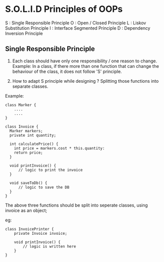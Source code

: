 # S.O.L.I.D Principles of OOPs

S : Single Responsible Principle
O : Open / Closed Principle
L : Liskov Substitution Principle
I : Interface Segmented Principle
D : Dependency Inversion Principle

## Single Responsible Principle
1. Each class should have only one responsibility / one reason to change.
Example: In a class, if there more than one function that can change the behaviour of the class, it does not follow 'S' principle.

2. How to adapt S principle while designing ?
Splitting those functions into separate classes.

Example: 
```
class Marker {
    ....
    ....
}

class Invoice {
  Marker markers;
  private int quantity;

  int calculatePrice() {
    int price = markers.cost * this.quantity:
    return price;
  }

  void printInvoice() {
      // logic to print the invoice
  }

  void saveToDb() {
      // logic to save the DB
  }
}
```

The above three functions should be split into seperate classes, using invoice as an object;

eg:
```
class InvoicePrinter {
    private Invoice invoice;

    void printInvoice() {
        // logic is written here
    }
}
```

